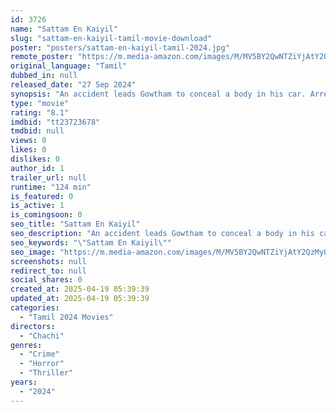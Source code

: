 ```yaml
---
id: 3726
name: "Sattam En Kaiyil"
slug: "sattam-en-kaiyil-tamil-movie-download"
poster: "posters/sattam-en-kaiyil-tamil-2024.jpg"
remote_poster: "https://m.media-amazon.com/images/M/MV5BY2QwNTZiYjAtY2QzMy00OGNjLWEyMTctMDY5MjY5ZGU0ODk5XkEyXkFqcGc@._V1_SX300.jpg"
original_language: "Tamil"
dubbed_in: null
released_date: "27 Sep 2024"
synopsis: "An accident leads Gowtham to conceal a body in his car. Arrested for drunk driving, his impounded vehicle at the police station holds the hidden corpse. Complications ensue, compelling him to find an escape from the perilous circu..."
type: "movie"
rating: "8.1"
imdbid: "tt23723678"
tmdbid: null
views: 0
likes: 0
dislikes: 0
author_id: 1
trailer_url: null
runtime: "124 min"
is_featured: 0
is_active: 1
is_comingsoon: 0
seo_title: "Sattam En Kaiyil"
seo_description: "An accident leads Gowtham to conceal a body in his car. Arrested for drunk driving, his impounded vehicle at the police station holds the hidden corpse. Complications ensue, compelling him to find an escape from the perilous circu..."
seo_keywords: "\"Sattam En Kaiyil\""
seo_image: "https://m.media-amazon.com/images/M/MV5BY2QwNTZiYjAtY2QzMy00OGNjLWEyMTctMDY5MjY5ZGU0ODk5XkEyXkFqcGc@._V1_SX300.jpg"
screenshots: null
redirect_to: null
social_shares: 0
created_at: 2025-04-19 05:39:39
updated_at: 2025-04-19 05:39:39
categories:
  - "Tamil 2024 Movies"
directors:
  - "Chachi"
genres:
  - "Crime"
  - "Horror"
  - "Thriller"
years:
  - "2024"
---
```

